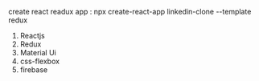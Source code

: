 
create react readux app
: npx create-react-app linkedin-clone --template redux


1. Reactjs
2. Redux
3. Material Ui
4. css-flexbox
5. firebase

